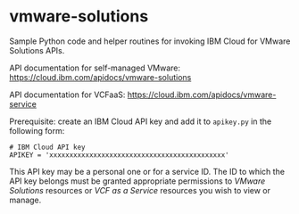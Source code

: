 # vmware-solutions

Sample Python code and helper routines for invoking IBM Cloud for VMware Solutions APIs.

API documentation for self-managed VMware: https://cloud.ibm.com/apidocs/vmware-solutions

API documentation for VCFaaS: https://cloud.ibm.com/apidocs/vmware-service

Prerequisite: create an IBM Cloud API key and add it to `apikey.py` in the following form:

```
# IBM Cloud API key
APIKEY = 'xxxxxxxxxxxxxxxxxxxxxxxxxxxxxxxxxxxxxxxxxxxx'
```

This API key may be a personal one or for a service ID. The ID to which the API key belongs
must be granted appropriate permissions to *VMware Solutions* resources or *VCF as a Service*
resources you wish to view or manage.


